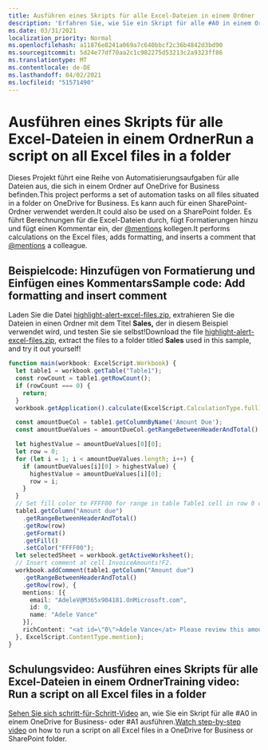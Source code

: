 ```yaml
---
title: Ausführen eines Skripts für alle Excel-Dateien in einem Ordner
description: 'Erfahren Sie, wie Sie ein Skript für alle #A0 in einem Ordner auf OneDrive for Business ausführen.'
ms.date: 03/31/2021
localization_priority: Normal
ms.openlocfilehash: a11876e8241a069a7c640bbcf2c36b4842d3bd90
ms.sourcegitcommit: 5d24e77df70aa2c1c982275d53213c2a9323ff86
ms.translationtype: MT
ms.contentlocale: de-DE
ms.lasthandoff: 04/02/2021
ms.locfileid: "51571490"
---
```

# <a name="run-a-script-on-all-excel-files-in-a-folder"></a><span data-ttu-id="04e1e-103">Ausführen eines Skripts für alle Excel-Dateien in einem Ordner</span><span class="sxs-lookup"><span data-stu-id="04e1e-103">Run a script on all Excel files in a folder</span></span>

<span data-ttu-id="04e1e-104">Dieses Projekt führt eine Reihe von Automatisierungsaufgaben für alle Dateien aus, die sich in einem Ordner auf OneDrive for Business befinden.</span><span class="sxs-lookup"><span data-stu-id="04e1e-104">This project performs a set of automation tasks on all files situated in a folder on OneDrive for Business.</span></span> <span data-ttu-id="04e1e-105">Es kann auch für einen SharePoint-Ordner verwendet werden.</span><span class="sxs-lookup"><span data-stu-id="04e1e-105">It could also be used on a SharePoint folder.</span></span>
<span data-ttu-id="04e1e-106">Es führt Berechnungen für die Excel-Dateien durch, fügt Formatierungen hinzu und fügt einen Kommentar ein, der [@mentions](https://support.microsoft.com/office/90701709-5dc1-41c7-aa48-b01d4a46e8c7) kollegen.</span><span class="sxs-lookup"><span data-stu-id="04e1e-106">It performs calculations on the Excel files, adds formatting, and inserts a comment that [@mentions](https://support.microsoft.com/office/90701709-5dc1-41c7-aa48-b01d4a46e8c7) a colleague.</span></span>

## <a name="sample-code-add-formatting-and-insert-comment"></a><span data-ttu-id="04e1e-107">Beispielcode: Hinzufügen von Formatierung und Einfügen eines Kommentars</span><span class="sxs-lookup"><span data-stu-id="04e1e-107">Sample code: Add formatting and insert comment</span></span>

<span data-ttu-id="04e1e-108">Laden Sie die Datei <a href="https://github.com/OfficeDev/office-scripts-docs/blob/master/docs/resources/samples/highlight-alert-excel-files.zip?raw=true">highlight-alert-excel-files.zip</a>, extrahieren Sie die Dateien in einen Ordner mit dem Titel **Sales,** der in diesem Beispiel verwendet wird, und testen Sie sie selbst!</span><span class="sxs-lookup"><span data-stu-id="04e1e-108">Download the file <a href="https://github.com/OfficeDev/office-scripts-docs/blob/master/docs/resources/samples/highlight-alert-excel-files.zip?raw=true">highlight-alert-excel-files.zip</a>, extract the files to a folder titled **Sales** used in this sample, and try it out yourself!</span></span>

```TypeScript
function main(workbook: ExcelScript.Workbook) {
  let table1 = workbook.getTable("Table1");
  const rowCount = table1.getRowCount();
  if (rowCount === 0) {
    return;
  }
  workbook.getApplication().calculate(ExcelScript.CalculationType.full);

  const amountDueCol = table1.getColumnByName('Amount Due');
  const amountDueValues = amountDueCol.getRangeBetweenHeaderAndTotal().getValues();

  let highestValue = amountDueValues[0][0];
  let row = 0;
  for (let i = 1; i < amountDueValues.length; i++) {
    if (amountDueValues[i][0] > highestValue) {
      highestValue = amountDueValues[i][0];
      row = i;
    }
  }
  // Set fill color to FFFF00 for range in table Table1 cell in row 0 on column "Amount due".
  table1.getColumn("Amount due")
    .getRangeBetweenHeaderAndTotal()
    .getRow(row)
    .getFormat()
    .getFill()
    .setColor("FFFF00");
  let selectedSheet = workbook.getActiveWorksheet();
  // Insert comment at cell InvoiceAmounts!F2.
  workbook.addComment(table1.getColumn("Amount due")
    .getRangeBetweenHeaderAndTotal()
    .getRow(row), {
    mentions: [{
      email: "AdeleV@M365x904181.OnMicrosoft.com",
      id: 0,
      name: "Adele Vance"
    }],
    richContent: "<at id=\"0\">Adele Vance</at> Please review this amount"
  }, ExcelScript.ContentType.mention);
}
```

## <a name="training-video-run-a-script-on-all-excel-files-in-a-folder"></a><span data-ttu-id="04e1e-109">Schulungsvideo: Ausführen eines Skripts für alle Excel-Dateien in einem Ordner</span><span class="sxs-lookup"><span data-stu-id="04e1e-109">Training video: Run a script on all Excel files in a folder</span></span>

<span data-ttu-id="04e1e-110">[Sehen Sie sich schritt-für-Schritt-Video](https://youtu.be/xMg711o7k6w) an, wie Sie ein Skript für alle #A0 in einem OneDrive for Business- oder #A1 ausführen.</span><span class="sxs-lookup"><span data-stu-id="04e1e-110">[Watch step-by-step video](https://youtu.be/xMg711o7k6w) on how to run a script on all Excel files in a OneDrive for Business or SharePoint folder.</span></span>
